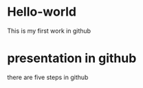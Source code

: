 # Hello-world
This is my first work in github
# presentation in github
there are five steps in github
